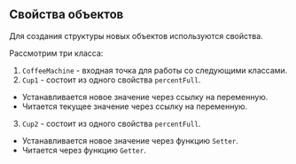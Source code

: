 ## Свойства объектов

Для создания структуры новых объектов используются свойства.

Рассмотрим три класса:

1. `CoffeeMachine` - входная точка для работы со следующими классами.
2. `Cup1` - состоит из одного свойства `percentFull`.

- Устанавливается новое значение через ссылку на переменную.
- Читается текущее значение через ссылку на переменную.

3. `Cup2` - состоит из одного свойства `percentFull`.

- Устанавливается новое значение через функцию `Setter`.
- Читается через функцию `Getter`.